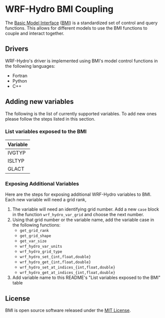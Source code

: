 # WRF-Hydro BMI Coupling
The [Basic Model Interface](https://bmi.readthedocs.io/en/stable/) ([BMI](https://github.com/csdms/bmi)) is a standardized set of control and query functions.
This allows for different models to use the BMI functions to couple and interact together.


## Drivers
WRF-Hydro's driver is implemented using BMI's model control functions in the following languages:
  - Fortran
  - Python
  - C++


## Adding new variables
The following is the list of currently supported variables.
To add new ones please follow the steps listed in this section.

### List variables exposed to the BMI
| Variable |
|----------|
| IVGTYP   |
| ISLTYP   |
| GLACT    |

### Exposing Additional Variables
Here are the steps for exposing additional WRF-Hydro variables to BMI.
Each new variable will need a grid rank,

1. The variable will need an identifying grid number. Add a new `case` block in the function `wrf_hydro_var_grid` and choose the next number.
2. Using that grid number or the variable name, add the variable case in the following functions:
   - `get_grid_rank`
   - `get_grid_shape`
   - `get_var_size`
   - `wrf_hydro_var_units`
   - `wrf_hydro_grid_type`
   - `wrf_hydro_set_{int,float,double}`
   - `wrf_hydro_get_{int,float,double}`
   - `wrf_hydro_set_at_indices_{int,float,double}`
   - `wrf_hydro_get_at_indices_{int,float,double}`
3. Add variable name to this README's "List variables exposed to the BMI" table


## License
BMI is open source software released under the [MIT License](LICENSE.txt).
